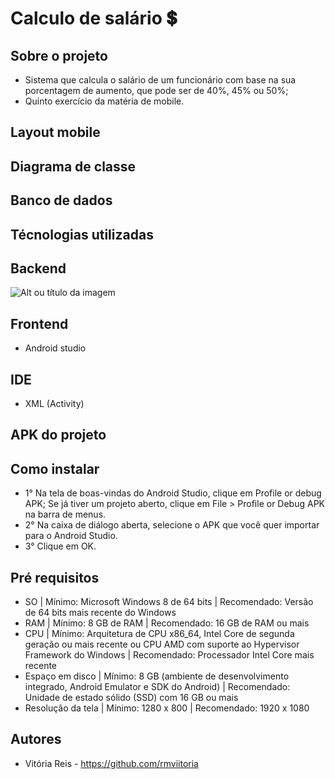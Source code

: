 # Calculo de salário 💲
## Sobre o projeto
- Sistema que calcula o salário de um funcionário com base na sua porcentagem de aumento, que pode ser de 40%, 45% ou 50%;
- Quinto exercício da matéria de mobile.
## Layout mobile
## Diagrama de classe
## Banco de dados
## Técnologias utilizadas
## Backend
![Alt ou título da imagem](https://img.shields.io/badge/Java-ED8B00?style=for-the-badge&logo=openjdk&logoColor=white)
## Frontend
- Android studio
## IDE
- XML (Activity)
## APK do projeto
## Como instalar
- 1° Na tela de boas-vindas do Android Studio, clique em Profile or debug APK;
  Se já tiver um projeto aberto, clique em File > Profile or Debug APK na barra de menus.
- 2° Na caixa de diálogo aberta, selecione o APK que você quer importar para o Android Studio.
- 3° Clique em OK.
## Pré requisitos
- SO | Mínimo: Microsoft Windows 8 de 64 bits | Recomendado: Versão de 64 bits mais recente do Windows
- RAM | Mínimo: 8 GB de RAM | Recomendado: 16 GB de RAM ou mais
- CPU | Mínimo: Arquitetura de CPU x86_64, Intel Core de segunda geração ou mais recente ou CPU AMD com suporte ao Hypervisor Framework do Windows | Recomendado: Processador Intel Core mais recente
- Espaço em disco | Mínimo: 8 GB (ambiente de desenvolvimento integrado, Android Emulator e SDK do Android) | Recomendado: Unidade de estado sólido (SSD) com 16 GB ou mais
- Resolução da tela | Mínimo: 1280 x 800 | Recomendado: 1920 x 1080
## Autores
- Vitória Reis - https://github.com/rmviitoria
